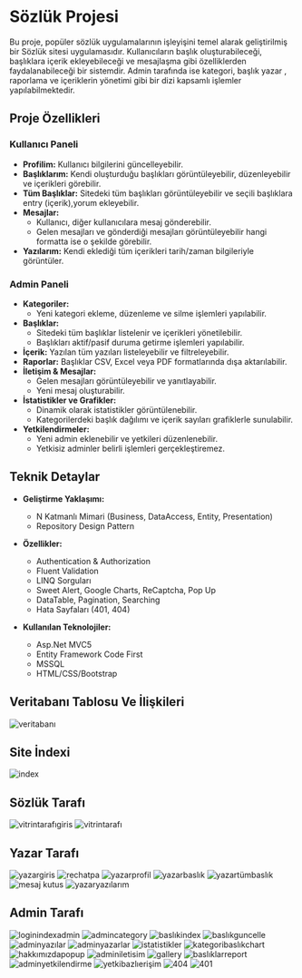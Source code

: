 # Sözlük Projesi
Bu proje, popüler sözlük uygulamalarının işleyişini temel alarak geliştirilmiş bir Sözlük sitesi uygulamasıdır. Kullanıcıların başlık oluşturabileceği, başlıklara içerik ekleyebileceği ve mesajlaşma gibi özelliklerden faydalanabileceği bir sistemdir. Admin tarafında ise kategori, başlık yazar , raporlama ve içeriklerin yönetimi gibi bir dizi kapsamlı işlemler yapılabilmektedir.

## Proje Özellikleri

### Kullanıcı Paneli
- **Profilim:** Kullanıcı bilgilerini güncelleyebilir.
- **Başlıklarım:** Kendi oluşturduğu başlıkları görüntüleyebilir, düzenleyebilir ve içerikleri görebilir.
- **Tüm Başlıklar:** Sitedeki tüm başlıkları görüntüleyebilir ve seçili başlıklara entry (içerik),yorum ekleyebilir.
- **Mesajlar:** 
  - Kullanıcı, diğer kullanıcılara mesaj gönderebilir.
  - Gelen mesajları ve gönderdiği mesajları görüntüleyebilir hangi formatta ise o şekilde görebilir.
- **Yazılarım:** Kendi eklediği tüm içerikleri tarih/zaman bilgileriyle görüntüler.

### Admin Paneli
- **Kategoriler:** 
  - Yeni kategori ekleme, düzenleme ve silme işlemleri yapılabilir.
- **Başlıklar:** 
  - Sitedeki tüm başlıklar listelenir ve içerikleri yönetilebilir.
  - Başlıkları aktif/pasif duruma getirme işlemleri yapılabilir.
- **İçerik:** Yazılan tüm yazıları listeleyebilir ve filtreleyebilir.
- **Raporlar:** Başlıklar CSV, Excel veya PDF formatlarında dışa aktarılabilir.
- **İletişim & Mesajlar:** 
  - Gelen mesajları görüntüleyebilir ve yanıtlayabilir.
  - Yeni mesaj oluşturabilir.
- **İstatistikler ve Grafikler:** 
  - Dinamik olarak istatistikler görüntülenebilir.
  - Kategorilerdeki başlık dağılımı ve içerik sayıları grafiklerle sunulabilir.
- **Yetkilendirmeler:**
  - Yeni admin eklenebilir ve yetkileri düzenlenebilir.
  - Yetkisiz adminler belirli işlemleri gerçekleştiremez.

## Teknik Detaylar
- **Geliştirme Yaklaşımı:**
  - N Katmanlı Mimari (Business, DataAccess, Entity, Presentation)
  - Repository Design Pattern
- **Özellikler:**
  - Authentication & Authorization
  - Fluent Validation
  - LINQ Sorguları
  - Sweet Alert, Google Charts, ReCaptcha, Pop Up
  - DataTable, Pagination, Searching
  - Hata Sayfaları (401, 404)

- **Kullanılan Teknolojiler:**
  - Asp.Net MVC5
  - Entity Framework Code First
  - MSSQL
  - HTML/CSS/Bootstrap


## Veritabanı Tablosu Ve İlişkileri
![veritabanı](https://github.com/user-attachments/assets/54ec2353-7106-417b-95cf-f8c82f2e6995)

## Site İndexi
![index](https://github.com/user-attachments/assets/f03624a5-c01c-4ea5-a2ac-30d7631a666b)

## Sözlük Tarafı
![vitrintarafıgiris](https://github.com/user-attachments/assets/706b6cb9-d66d-4ff4-9a99-5e083014285c)
![vitrintarafı](https://github.com/user-attachments/assets/f1a90fec-4417-445f-9030-57d50f9d2520)

## Yazar Tarafı
![yazargiris](https://github.com/user-attachments/assets/053da039-feaf-49da-8a27-5a1f2873759a)
![rechatpa](https://github.com/user-attachments/assets/56a3ecc4-1aa1-44bf-bfbe-14f57e4a9594)
![yazarprofil](https://github.com/user-attachments/assets/5cb5afa3-5e1e-4a5a-9e8c-4f9d7fb934b0)
![yazarbaslık](https://github.com/user-attachments/assets/7876ac2d-ba82-45e4-9363-d3711077e5b6)
![yazartümbaslık](https://github.com/user-attachments/assets/3abf0401-85bf-4400-a39c-645bf99657ae)
![mesaj kutus](https://github.com/user-attachments/assets/795c0938-994d-447c-87d3-54f929b2ed3c)
![yazaryazılarım](https://github.com/user-attachments/assets/afbc8620-715b-4600-9f2a-3064a2a6d72d)

## Admin Tarafı
![loginindexadmin](https://github.com/user-attachments/assets/7c64d999-0951-4242-8e40-e172984f4bf7)
![admincategory](https://github.com/user-attachments/assets/32b1a0ac-df1f-4dbe-9ba6-d747d8c75770)
![baslıkindex](https://github.com/user-attachments/assets/9984d2e4-8c77-4cd1-b43a-6470134ccc67)
![baslıkguncelle](https://github.com/user-attachments/assets/5ded33c0-9205-44ae-9cc0-29cc918b4e51)
![adminyazılar](https://github.com/user-attachments/assets/1b32aff8-aa0a-4fe6-8d8e-7c064b519f83)
![adminyazarlar](https://github.com/user-attachments/assets/a7bf83b2-8321-4106-9cfc-7d6d2c1c2dec)
![istatistikler](https://github.com/user-attachments/assets/a436acc9-fc98-4687-9dbc-a1f15363e661)
![kategoribaslıkchart](https://github.com/user-attachments/assets/358ea49d-cb45-432d-80f9-1b78cea7b493)
![hakkımızdapopup](https://github.com/user-attachments/assets/ff90613b-a6f5-48ef-8d1e-7d0df30881e2)
![adminiletisim](https://github.com/user-attachments/assets/13449e09-73aa-46fe-9a88-273cd0a2780a)
![gallery](https://github.com/user-attachments/assets/e0896a10-f145-410f-b90c-1a8b1bb8084d)
![baslıklarreport](https://github.com/user-attachments/assets/9d60d738-cc45-4f3b-832e-ad5dbbbba481)
![adminyetkilendirme](https://github.com/user-attachments/assets/888c3855-9b6d-4f3f-9dfd-72c4c1475214)
![yetkibazlıerişim](https://github.com/user-attachments/assets/fc0f5ac5-eb7e-40af-96d1-a57a1a793b1c)
![404](https://github.com/user-attachments/assets/4cecac25-ca5f-4268-8d8d-8910431fc4aa)
![401](https://github.com/user-attachments/assets/986548fb-fb7b-4237-b7d0-e64e17b3a873)





















